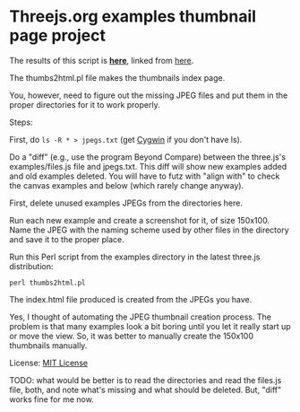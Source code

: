 Threejs.org examples thumbnail page project
===========================================

The results of this script is **[here](http://www.realtimerendering.com/threejs/)**, linked from [here](http://www.realtimerendering.com/webgl.html).

The thumbs2html.pl file makes the thumbnails index page.

You, however, need to figure out the missing JPEG files and put them in the proper directories for it to work properly.

Steps:

First, do `ls -R * > jpegs.txt` (get [Cygwin](https://www.cygwin.com/) if you don't have ls).

Do a "diff" (e.g., use the program Beyond Compare) between the three.js's examples/files.js
file and jpegs.txt. This diff will show new examples added and old examples deleted. You
will have to futz with "align with" to check the canvas examples and below (which rarely
change anyway).

First, delete unused examples JPEGs from the directories here.

Run each new example and create a screenshot for it, of size 150x100. Name the JPEG with
the naming scheme used by other files in the directory and save it to the proper place.

Run this Perl script from the examples directory in the latest three.js distribution:

  `perl thumbs2html.pl`

The index.html file produced is created from the JPEGs you have.

Yes, I thought of automating the JPEG thumbnail creation process. The problem is that many
examples look a bit boring until you let it really start up or move the view. So, it was
better to manually create the 150x100 thumbnails manually.

License: [MIT License](https://en.wikipedia.org/wiki/MIT_License#License_terms)

TODO: what would be better is to read the directories and read the files.js file, both, and
note what's missing and what should be deleted. But, "diff" works fine for me now.